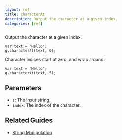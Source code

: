 ```yaml
---
layout: ref
title: characterAt
description: Output the character at a given index.
categories: [ref]
---
```

Output the character at a given index.

    var text = 'Hello';
    g.characterAt(text, 0);

Character indices start at zero, and wrap around:

    var text = 'Hello';
    g.characterAt(text, 5);

## Parameters
- `s`: The input string.
- `index`: The index of the character.

## Related Guides
- [String Manipulation](../guide/string.html)
